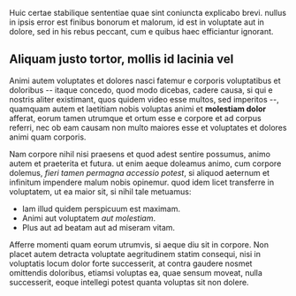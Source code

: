 Huic certae stabilique sententiae quae sint coniuncta explicabo brevi. nullus in ipsis error est finibus bonorum et malorum, id est in voluptate aut in dolore, sed in his rebus peccant, cum e quibus haec efficiantur ignorant.

## Aliquam justo tortor, mollis id lacinia vel ##

Animi autem voluptates et dolores nasci fatemur e corporis voluptatibus et doloribus -- itaque concedo, quod modo dicebas, cadere causa, si qui e nostris aliter existimant, quos quidem video esse multos, sed imperitos --, quamquam autem et laetitiam nobis voluptas animi et **molestiam dolor** afferat, eorum tamen utrumque et ortum esse e corpore et ad corpus referri, nec ob eam causam non multo maiores esse et voluptates et dolores animi quam corporis.

Nam corpore nihil nisi praesens et quod adest sentire possumus, animo autem et praeterita et futura. ut enim aeque doleamus animo, cum corpore dolemus, *fieri tamen permagna accessio potest*, si aliquod aeternum et infinitum impendere malum nobis opinemur. quod idem licet transferre in voluptatem, ut ea maior sit, si nihil tale metuamus:

  * Iam illud quidem perspicuum est maximam.
  * Animi aut voluptatem *aut molestiam*.
  * Plus aut ad beatam aut ad miseram vitam.

Afferre momenti quam eorum utrumvis, si aeque diu sit in corpore. Non placet autem detracta voluptate aegritudinem statim consequi, nisi in voluptatis locum dolor forte successerit, at contra gaudere nosmet omittendis doloribus, etiamsi voluptas ea, quae sensum moveat, nulla successerit, eoque intellegi potest quanta voluptas sit non dolere.